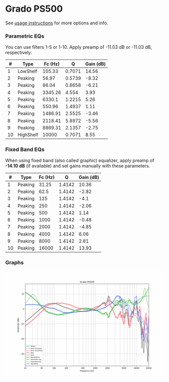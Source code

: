# Grado PS500
See [usage instructions](https://github.com/jaakkopasanen/AutoEq#usage) for more options and info.

### Parametric EQs
You can use filters 1-5 or 1-10. Apply preamp of -11.03 dB or -11.03 dB, respectively.

|   # | Type      |   Fc (Hz) |      Q |   Gain (dB) |
|-----|-----------|-----------|--------|-------------|
|   1 | LowShelf  |    105.33 | 0.7071 |       14.56 |
|   2 | Peaking   |     56.97 | 0.5739 |       -8.32 |
|   3 | Peaking   |     86.04 | 0.6658 |       -6.21 |
|   4 | Peaking   |   3345.26 | 4.554  |        3.93 |
|   5 | Peaking   |   6330.1  | 1.2215 |        5.26 |
|   6 | Peaking   |    550.96 | 1.4937 |        1.11 |
|   7 | Peaking   |   1486.91 | 2.5525 |       -3.46 |
|   8 | Peaking   |   2118.41 | 5.8972 |       -5.56 |
|   9 | Peaking   |   8869.31 | 2.1357 |       -2.75 |
|  10 | HighShelf |  10000    | 0.7071 |        8.55 |

### Fixed Band EQs
When using fixed band (also called graphic) equalizer, apply preamp of **-14.10 dB** (if available) and set gains manually with these parameters.

|   # | Type    |   Fc (Hz) |      Q |   Gain (dB) |
|-----|---------|-----------|--------|-------------|
|   1 | Peaking |     31.25 | 1.4142 |       10.36 |
|   2 | Peaking |     62.5  | 1.4142 |       -2.82 |
|   3 | Peaking |    125    | 1.4142 |       -4.1  |
|   4 | Peaking |    250    | 1.4142 |       -2.06 |
|   5 | Peaking |    500    | 1.4142 |        1.14 |
|   6 | Peaking |   1000    | 1.4142 |       -0.48 |
|   7 | Peaking |   2000    | 1.4142 |       -4.85 |
|   8 | Peaking |   4000    | 1.4142 |        6.06 |
|   9 | Peaking |   8000    | 1.4142 |        2.81 |
|  10 | Peaking |  16000    | 1.4142 |       13.93 |

### Graphs
![](./Grado%20PS500.png)
